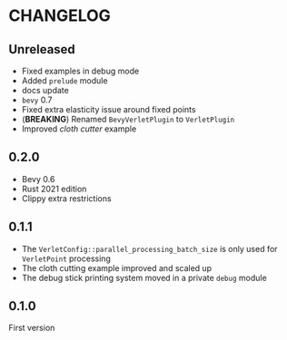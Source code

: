 # CHANGELOG

## Unreleased

* Fixed examples in debug mode
* Added `prelude` module
* docs update
* `bevy` 0.7
* Fixed extra elasticity issue around fixed points
* (**BREAKING**) Renamed `BevyVerletPlugin` to `VerletPlugin`
* Improved *cloth cutter* example

## 0.2.0

- Bevy 0.6
- Rust 2021 edition
- Clippy extra restrictions

## 0.1.1

- The `VerletConfig::parallel_processing_batch_size` is only used for `VerletPoint` processing
- The cloth cutting example improved and scaled up
- The debug stick printing system moved in a private `debug` module

## 0.1.0

First version